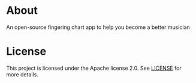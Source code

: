 # About
An open-source fingering chart app to help you become a better musician

# License
This project is licensed under the Apache license 2.0. See [LICENSE](LICENSE) for more details.
